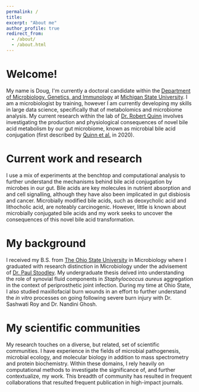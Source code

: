 ```yaml
---
permalink: /
title: 
excerpt: "About me"
author_profile: true
redirect_from: 
  - /about/
  - /about.html
---
```

# Welcome!

My name is Doug, I'm currently a doctoral candidate within the [Department of Microbiology, Genetics, and Immunology](https://mgi.natsci.msu.edu/) at [Michigan State University](https://www.msu.edu/). I am a microbiologist by training, however I am currently developing my skills in large data science, specifically that of metabolomics and microbiome analysis. My current research within the lab of [Dr. Robert Quinn](https://www.robertquinnlab.com/) involves investigating the production and physiological consequences of novel bile acid metabolism by our gut microbiome, known as microbial bile acid conjugation (first described by [Quinn et al.](https://www.nature.com/articles/s41586-020-2047-9) in 2020). 

# Current work and research

I use a mix of experiments at the benchtop and computational analysis to further understand the mechanisms behind bile acid conjugation by microbes in our gut. Bile acids are key molecules in nutrient absorption and and cell signalling, although they have also been implicated in gut disbiosis and cancer. Microbially modified bile acids, such as deoxycholic acid and lithocholic acid, are noteably carcinogenic. However, little is known about microbially conjugated bile acids and my work seeks to uncover the consequences of this novel bile acid transformation. 

# My background

I received my B.S. from [The Ohio State University](https://www.osu.edu/) in Microbiology where I graduated with research distinction in Microbiology under the advisement of [Dr. Paul Stoodley](https://medicine.osu.edu/find-faculty/non-clinical/microbial-infection-and-immunity/paul-stoodley). My undergraduate thesis delved into understanding the role of synovial fluid components in *Staphylococcus aureus* aggregation in the context of periprosthetic joint infection. During my time at Ohio State, I also studied maxillofacial burn wounds in an effort to further understand the *in vitro* processes on going following severe burn injury with Dr. Sashwati Roy and Dr. Nandini Ghosh.

# My scientific communities

My research touches on a diverse, but related, set of scientific communities. I have experience in the fields of microbial pathogenesis, microbial ecology, and molecular biology in addition to mass spectrometry and protein biochemistry. Within these domains, I rely heavily on computational methods to investigate the significance of, and further contextualize, my work. This breadth of community has resulted in frequent collaborations that resulted frequent publication in high-impact journals.